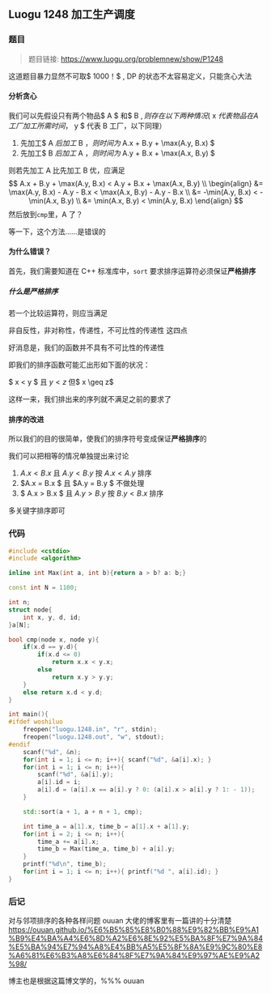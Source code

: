 ## Luogu 1248 加工生产调度

### 题目

> 题目链接: <https://www.luogu.org/problemnew/show/P1248>

这道题目暴力显然不可取$ 1000！$ , DP 的状态不太容易定义，只能贪心大法

#### 分析贪心

我们可以先假设只有两个物品$ A $ 和$ B $,则存在以下两种情况($ x $代表物品在 A 工厂加工所需时间，$ y $ 代表 B 工厂，以下同理）

1. 先加工$ A $后加工$ B $，则时间为$ A.x + B.y + \max(A.y, B.x) $
2. 先加工$ B $后加工$ A $，则时间为$ A.y + B.x + \max(A.x, B.y) $

则若先加工 A 比先加工 B 优，应满足
$$
A.x + B.y + \max(A.y, B.x) < A.y + B.x + \max(A.x, B.y) \\
\begin{align}
&= \max(A.y, B.x) - A.y - B.x < \max(A.x, B.y) - A.y - B.x \\
&= -\min(A.y, B.x) < -\min(A.x, B.y) \\
&= \min(A.x, B.y) < \min(A.y, B.x)
\end{align}
$$
然后放到`cmp`里，A 了？

等一下，这个方法……是错误的

#### 为什么错误？

首先，我们需要知道在 C++ 标准库中，`sort` 要求排序运算符必须保证**严格排序**

##### 什么是严格排序

若一个比较运算符，则应当满足

非自反性，非对称性，传递性，不可比性的传递性 这四点

好消息是，我们的函数并不具有不可比性的传递性

即我们的排序函数可能汇出形如下面的状况：

$ x < y $ 且 $y < z$ 但$ x \geq z$

这样一来，我们排出来的序列就不满足之前的要求了

#### 排序的改进

所以我们的目的很简单，使我们的排序符号变成保证**严格排序**的

我们可以把相等的情况单独提出来讨论

1. $A.x < B.x$ 且 $A.y < B.y$ 按 $A.x < A.y$ 排序
2. $A.x = B.x $ 且 $A.y = B.y $ 不做处理
3. $ A.x > B.x $ 且  $A.y > B.y$ 按 $B.y < B.x$ 排序

多关键字排序即可

### 代码

```cpp
#include <cstdio>
#include <algorithm>

inline int Max(int a, int b){return a > b? a: b;}

const int N = 1100;

int n;
struct node{
	int x, y, d, id;
}a[N];

bool cmp(node x, node y){
	if(x.d == y.d){
		if(x.d <= 0) 
			return x.x < y.x;
		else 
			return x.y > y.y;
	}
	else return x.d < y.d;
}

int main(){
#ifdef woshiluo
	freopen("luogu.1248.in", "r", stdin);
	freopen("luogu.1248.out", "w", stdout);
#endif
	scanf("%d", &n);
	for(int i = 1; i <= n; i++){ scanf("%d", &a[i].x); }
	for(int i = 1; i <= n; i++){ 
		scanf("%d", &a[i].y); 
		a[i].id = i;
		a[i].d = (a[i].x == a[i].y ? 0: (a[i].x > a[i].y ? 1: - 1));
	}

	std::sort(a + 1, a + n + 1, cmp);

	int time_a = a[1].x, time_b = a[1].x + a[1].y;
	for(int i = 2; i <= n; i++){
		time_a += a[i].x;
		time_b = Max(time_a, time_b) + a[i].y;
	}
	printf("%d\n", time_b);
	for(int i = 1; i <= n; i++){ printf("%d ", a[i].id); }
}
```

### 后记

对与邻项排序的各种各样问题 ouuan 大佬的博客里有一篇讲的十分清楚 <https://ouuan.github.io/%E6%B5%85%E8%B0%88%E9%82%BB%E9%A1%B9%E4%BA%A4%E6%8D%A2%E6%8E%92%E5%BA%8F%E7%9A%84%E5%BA%94%E7%94%A8%E4%BB%A5%E5%8F%8A%E9%9C%80%E8%A6%81%E6%B3%A8%E6%84%8F%E7%9A%84%E9%97%AE%E9%A2%98/>

博主也是根据这篇博文学的，%%% ouuan
